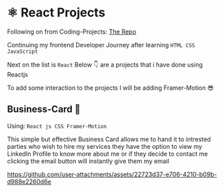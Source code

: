 # ⚛️ React Projects
Following on from Coding-Projects: [The Repo](https://github.com/Unidentified-Coder/Coding-Projects)

Continuing my frontend Developer Journey after learning `HTML CSS JavaScript`

Next on the list is `React` Below 👇 are a projects that i have done using Reactjs

To add some interaction to the projects I will be adding Framer-Motion 😎

## Business-Card 🪪

Using: `React js CSS Framer-Motion`

This simple but effective Business Card allows me to hand it to intrested parties who wish to hire my services they have the option to view my LinkedIn Profile to know more about me or if they decide to contact me clicking the email button will instantly give them my email


https://github.com/user-attachments/assets/22723d37-e706-4210-b09b-d988e2260d6e

